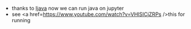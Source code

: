 - thanks to <a href=https://github.com/SpencerPark/IJava/>Ijava</a> now we can run java on jupyter
- see <a href=https://www.youtube.com/watch?v=VHlSICjZRPs />this </a> for running
